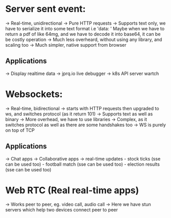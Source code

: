 # Server sent event:
-> Real-time, unidirectional
-> Pure HTTP requests
-> Supports text only, we have to serialize it into some text format i.e 'data: '
    Maybe when we have to return a pdf of like 64mg, and we have to decode it into
    base64, it can be be costly operation
-> Much less overheard, without using any library, and scaling too
-> Much simpler, native support from browser

## Applications
-> Display realtime data
-> jprq.io live debugger
-> k8s API server wartch

# Websockets:
-> Real-time, bidirectional
-> starts with HTTP requests then upgraded to ws, and switches protocol (as it return 101)
-> Supports text as well as binary
-> More overhead, we have to use libraries
-> Complex, as it switches protocol as well as there are some handshakes too
-> WS is purely on top of TCP

## Applications
-> Chat apps
-> Collaborative apps
-> real-time updates
    - stock ticks (sse can be used too)
    - football match (sse can be used too)
    - election results (sse can be used too)


# Web RTC (Real real-time apps)
-> Works peer to peer, eg. video call, audio call
-> Here we have stun servers which help two devices connect peer to peer
